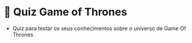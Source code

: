 # 📒 Quiz Game of Thrones

- Quiz para testar os seus conhecimentos sobre o universo de Game Of Thrones
